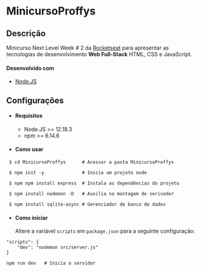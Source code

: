 # MinicursoProffys

## Descrição
Minicurso Next Level Week # 2 da [Rocketseat](https://rocketseat.com.br/) para apresentar as tecnologias de desenvolvimento **Web Full-Stack** HTML, CSS e JavaScript.

#### Desenvolvido com
- [Node.JS](https://vuejs.org/)



## Configurações
- #### Requisitos
  - Node.JS >= 12.18.3
  - npm >= 6.14.6

- #### Como usar
```
 $ cd MinicursoProffys      # Acessar a pasta MinicursoProffys
```
```
 $ npm init -y              # Inicia um projeto node
```
```
 $ npm npm install express  # Instala as dependências do projeto
```
```
 $ npm install nodemon -D   # Auxilia na montagem de serivodor
```
```
 $ npm install sqlite-async # Gerenciador de banco de dados
```

- #### Como iniciar

    Altere a variável `scripts` em `package.json` para a seguinte configuração:

```
"scripts": {
    "dev": "nodemon src/server.js"
}
```
```
npm run dev   # Inicia o servidor
```
